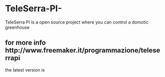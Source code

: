 # TeleSerra-PI-
TeleSerra PI is a open source project where you can control a domotic greenhouse

<h2> for more info http://www.freemaker.it/programmazione/teleserrapi </h2>


the latest version is  
